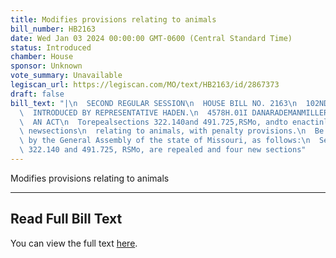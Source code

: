 ```yaml
---
title: Modifies provisions relating to animals
bill_number: HB2163
date: Wed Jan 03 2024 00:00:00 GMT-0600 (Central Standard Time)
status: Introduced
chamber: House
sponsor: Unknown
vote_summary: Unavailable
legiscan_url: https://legiscan.com/MO/text/HB2163/id/2867373
draft: false
bill_text: "|\n  SECOND REGULAR SESSION\n  HOUSE BILL NO. 2163\n  102ND GENERAL ASSEMBLY\n\
  \  INTRODUCED BY REPRESENTATIVE HADEN.\n  4578H.01I DANARADEMANMILLER,ChiefClerk\n\
  \  AN ACT\n  Torepealsections 322.140and 491.725,RSMo, andto enactinlieuthereoffour\
  \ newsections\n  relating to animals, with penalty provisions.\n  Be it enacted\
  \ by the General Assembly of the state of Missouri, as follows:\n  Section A. Sections\
  \ 322.140 and 491.725, RSMo, are repealed and four new sections"
---
```

Modifies provisions relating to animals

---

## Read Full Bill Text

You can view the full text [here](https://legiscan.com/MO/text/HB2163/id/2867373).
